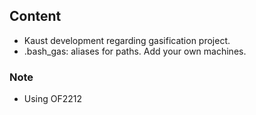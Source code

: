 ## Content

* Kaust development regarding gasification project.
* .bash_gas: aliases for paths. Add your own machines.

### Note

* Using OF2212


